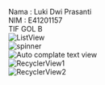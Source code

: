 Nama : Luki Dwi Prasanti <br>
NIM : E41201157 <br>
TIF GOL B <br>
![ListView](https://user-images.githubusercontent.com/80494785/136313540-b9aa849a-94c2-4a14-b6b6-69dd1ac79399.png) <br>
![spinner](https://user-images.githubusercontent.com/80494785/136313585-e188fb07-5663-4382-9f24-eaa99a83fcfa.png) <br>
![Auto complate text view](https://user-images.githubusercontent.com/80494785/136313632-0b97f463-0c2f-414c-a8b6-901245a0f52d.png) <br>
![RecyclerView1](https://user-images.githubusercontent.com/80494785/136313666-b477406c-4851-443a-915f-4604313ca9f5.png) <br>
![RecyclerView2](https://user-images.githubusercontent.com/80494785/136313710-76acd044-077c-43df-8c72-8bb79a7f51f0.png)


